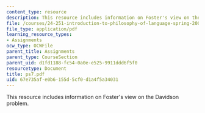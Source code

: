 ```yaml
---
content_type: resource
description: This resource includes information on Foster's view on the Davidson problem.
file: /courses/24-251-introduction-to-philosophy-of-language-spring-2006/67e735afe0b6155d5cf0d1a4f5a34031_ps7.pdf
file_type: application/pdf
learning_resource_types:
- Assignments
ocw_type: OCWFile
parent_title: Assignments
parent_type: CourseSection
parent_uid: d1fd1188-fc54-0a0e-e525-9911ddd6f5f0
resourcetype: Document
title: ps7.pdf
uid: 67e735af-e0b6-155d-5cf0-d1a4f5a34031
---
```

This resource includes information on Foster's view on the Davidson problem.

